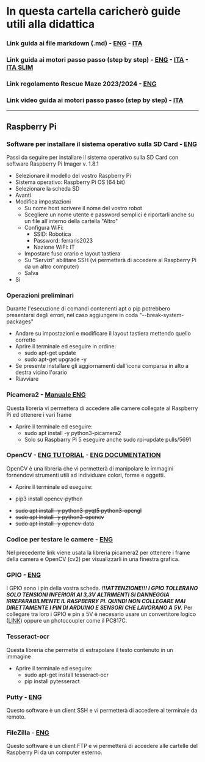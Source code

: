 # In questa cartella caricherò guide utili alla didattica

### Link guida ai file markdown (.md) - [ENG](https://www.markdowntutorial.com/) - [ITA](https://www.liberliber.it/progetti/manuzio/collaborare/manuale_markdown_20201226.pdf)
### Link guida ai motori passo passo (step by step) - [ENG](https://howtomechatronics.com/tutorials/arduino/stepper-motors-and-arduino-the-ultimate-guide/?utm_content=cmp-true) - [ITA](https://www.makerslab.it/arduino-ed-i-motori-passo-passo/) - [ITA SLIM](https://www.arduinofacile.it/2019/10/14/il-motore-passo-passo-stepper/) 
### Link regolamento Rescue Maze 2023/2024 - [ENG](https://junior.robocup.org/wp-content/uploads/2023/10/RCJRescueMaze2024RulesDraft.pdf)
### Link video guida ai motori passo passo (step by step) - [ITA](https://youtu.be/QRCvC5xhJCw?si=Br6-mjW-0x72jauN)

---

## Raspberry Pi

### Software per installare il sistema operativo sulla SD Card - [ENG](https://www.raspberrypi.com/software/)
Passi da seguire per installare il sistema operativo sulla SD Card con software Raspberry Pi Imager v. 1.8.1
- Selezionare il modello del vostro Raspberry Pi
- Sistema operativo: Raspberry Pi OS (64 bit)
- Selezionare la scheda SD
- Avanti
- Modifica impostazioni
  * Su nome host scrivere il nome del vostro robot
  * Scegliere un nome utente e password semplici e riportarli anche su un file all'interno della cartella "Altro"
  * Configura WiFi:
      + SSID: Robotica
      + Password: ferraris2023
      + Nazione WiFi: IT
  * Impostare fuso orario e layout tastiera
  * Su "Servizi" abilitare SSH (vi permetterà di accedere al Raspberry Pi da un altro computer)
  * Salva
- Si

### Operazioni preliminari
Durante l'esecuzione di comandi contenenti apt o pip potrebbero presentarsi degli errori, nel caso aggiungere in coda "--break-system-packages"
- Andare su impostazioni e modificare il layout tastiera mettendo quello corretto
- Aprire il terminale ed eseguire in ordine:
  * sudo apt-get update
  * sudo apt-get upgrade -y
- Se presente installare gli aggiornamenti dall'icona comparsa in alto a destra vicino l'orario
- Riavviare

### Picamera2 - [Manuale ENG](https://datasheets.raspberrypi.com/camera/picamera2-manual.pdf)
Questa libreria vi permettera di accedere alle camere collegate al Raspberry Pi ed ottenere i vari frame
- Aprire il terminale ed eseguire:
  * sudo apt install -y python3-picamera2
  * Solo su Raspbarry Pi 5 eseguire anche sudo rpi-update pulls/5691
 
### OpenCV - [ENG TUTORIAL](https://www.geeksforgeeks.org/opencv-python-tutorial/) - [ENG DOCUMENTATION](https://docs.opencv.org/4.8.0/d6/d00/tutorial_py_root.html)
OpenCV è una libreria che vi permetterà di manipolare le immagini fornendovi strumenti utili ad individuare colori, forme e oggetti.
- Aprire il terminale ed eseguire:
 * pip3 install opencv-python
- ~~sudo apt install -y python3-pyqt5 python3-opengl~~
- ~~sudo apt install -y python3-opencv~~
- ~~sudo apt install -y opencv-data~~

### Codice per testare le camere - [ENG](https://toptechboy.com/using-the-raspberry-pi-camera-on-bullseye-os-and-opencv/)
Nel precedente link viene usata la libreria picamera2 per ottenere i frame della camera e OpenCV (cv2) per visualizzarli in una finestra grafica.

### GPIO - [ENG](https://www.raspberrypi.com/documentation/computers/os.html#gpio-and-the-40-pin-header)
I GPIO sono i pin della vostra scheda. ***!!!ATTENZIONE!!! I GPIO TOLLERANO SOLO TENSIONI INFERIORI AI 3,3V ALTRIMENTI SI DANNEGGIA IRREPARABILMENTE IL RASPBERRY PI. QUINDI NON COLLEGARE MAI DIRETTAMENTE I PIN DI ARDUINO E SENSORI CHE LAVORANO A 5V.***
Per collegare tra loro i GPIO e pin a 5V è necesario usare un convertitore logico ([LINK](https://www.sparkfun.com/products/12009)) oppure un photocoupler come il PC817C.

### Tesseract-ocr
Questa libreria che permette di estrapolare il testo contenuto in un immagine
- Aprire il terminale ed eseguire:
  * sudo apt-get install tesseract-ocr
  * pip install pytesseract

### Putty - [ENG](https://www.chiark.greenend.org.uk/~sgtatham/putty/latest.html)
Questo software è un client SSH e vi permetterà di accedere al terminale da remoto.

### FileZilla - [ENG](https://filezilla-project.org/download.php?type=client)
Questo software è un client FTP e vi permetterà di accedere alle cartelle del Raspberry Pi da un computer esterno.
